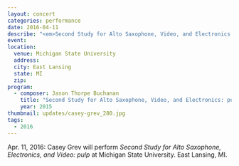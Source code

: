 ```yaml
---
layout: concert
categories: performance
date: 2016-04-11
describe: "<em>Second Study for Alto Saxophone, Video, and Electronics: pulp</em> (2015), Casey Grev."
event:
location:
  venue: Michigan State University
  address:
  city: East Lansing
  state: MI
  zip:
program:
  - composer: Jason Thorpe Buchanan
    title: "Second Study for Alto Saxophone, Video, and Electronics: pulp"
    year: 2015
thumbnail: updates/casey-grev_280.jpg
tags:
  - 2016
---
```

Apr. 11, 2016: Casey Grev will perform *Second Study for Alto Saxophone, Electronics, and Video: pulp* at Michigan State University. East Lansing, MI.
